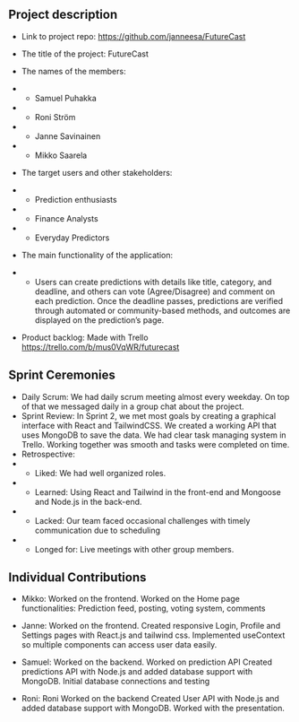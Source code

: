 ## Project description

- Link to project repo: https://github.com/janneesa/FutureCast

- The title of the project: FutureCast
- The names of the members:
- - Samuel Puhakka
- - Roni Ström
- - Janne Savinainen
- - Mikko Saarela
- The target users and other stakeholders:
- - Prediction enthusiasts
- - Finance Analysts
- - Everyday Predictors
- The main functionality of the application:
- - Users can create predictions with details like title, category, and deadline, and others can vote (Agree/Disagree) and comment on each prediction. Once the deadline passes, predictions are verified through automated or community-based methods, and outcomes are displayed on the prediction’s page.
- Product backlog: Made with Trello https://trello.com/b/mus0VqWR/futurecast

## Sprint Ceremonies

- Daily Scrum: We had daily scrum meeting almost every weekday. On top of that we messaged daily in a group chat about the project.
- Sprint Review: In Sprint 2, we met most goals by creating a graphical interface with React and TailwindCSS. We created a working API that uses MongoDB to save the data. We had clear task managing system in Trello. Working together was smooth and tasks were completed on time.
- Retrospective:
- - Liked: We had well organized roles.
- - Learned: Using React and Tailwind in the front-end and Mongoose and Node.js in the back-end.
- - Lacked: Our team faced occasional challenges with timely communication due to scheduling
- - Longed for: Live meetings with other group members.

## Individual Contributions

- Mikko: Worked on the frontend.
  Worked on the Home page functionalities: Prediction feed, posting, voting system, comments
- Janne: Worked on the frontend.
  Created responsive Login, Profile and Settings pages with React.js and tailwind css.
  Implemented useContext so multiple components can access user data easily.
- Samuel: Worked on the backend.
  Worked on prediction API
  Created predictions API with Node.js and added database support with MongoDB.
  Initial database connections and testing

- Roni: Roni
  Worked on the backend
  Created User API with Node.js and added database support with MongoDB.
  Worked with the presentation.
